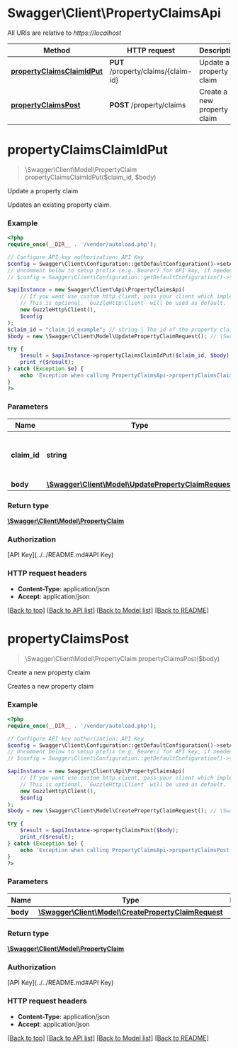 # Swagger\Client\PropertyClaimsApi

All URIs are relative to *https://localhost*

Method | HTTP request | Description
------------- | ------------- | -------------
[**propertyClaimsClaimIdPut**](PropertyClaimsApi.md#propertyClaimsClaimIdPut) | **PUT** /property/claims/{claim-id} | Update a property claim
[**propertyClaimsPost**](PropertyClaimsApi.md#propertyClaimsPost) | **POST** /property/claims | Create a new property claim


# **propertyClaimsClaimIdPut**
> \Swagger\Client\Model\PropertyClaim propertyClaimsClaimIdPut($claim_id, $body)

Update a property claim

Updates an existing property claim.

### Example
```php
<?php
require_once(__DIR__ . '/vendor/autoload.php');

// Configure API key authorization: API Key
$config = Swagger\Client\Configuration::getDefaultConfiguration()->setApiKey('x-api-key', 'YOUR_API_KEY');
// Uncomment below to setup prefix (e.g. Bearer) for API key, if needed
// $config = Swagger\Client\Configuration::getDefaultConfiguration()->setApiKeyPrefix('x-api-key', 'Bearer');

$apiInstance = new Swagger\Client\Api\PropertyClaimsApi(
    // If you want use custom http client, pass your client which implements `GuzzleHttp\ClientInterface`.
    // This is optional, `GuzzleHttp\Client` will be used as default.
    new GuzzleHttp\Client(),
    $config
);
$claim_id = "claim_id_example"; // string | The id of the property claim to be updated
$body = new \Swagger\Client\Model\UpdatePropertyClaimRequest(); // \Swagger\Client\Model\UpdatePropertyClaimRequest | 

try {
    $result = $apiInstance->propertyClaimsClaimIdPut($claim_id, $body);
    print_r($result);
} catch (Exception $e) {
    echo 'Exception when calling PropertyClaimsApi->propertyClaimsClaimIdPut: ', $e->getMessage(), PHP_EOL;
}
?>
```

### Parameters

Name | Type | Description  | Notes
------------- | ------------- | ------------- | -------------
 **claim_id** | **string**| The id of the property claim to be updated |
 **body** | [**\Swagger\Client\Model\UpdatePropertyClaimRequest**](../Model/UpdatePropertyClaimRequest.md)|  | [optional]

### Return type

[**\Swagger\Client\Model\PropertyClaim**](../Model/PropertyClaim.md)

### Authorization

[API Key](../../README.md#API Key)

### HTTP request headers

 - **Content-Type**: application/json
 - **Accept**: application/json

[[Back to top]](#) [[Back to API list]](../../README.md#documentation-for-api-endpoints) [[Back to Model list]](../../README.md#documentation-for-models) [[Back to README]](../../README.md)

# **propertyClaimsPost**
> \Swagger\Client\Model\PropertyClaim propertyClaimsPost($body)

Create a new property claim

Creates a new property claim

### Example
```php
<?php
require_once(__DIR__ . '/vendor/autoload.php');

// Configure API key authorization: API Key
$config = Swagger\Client\Configuration::getDefaultConfiguration()->setApiKey('x-api-key', 'YOUR_API_KEY');
// Uncomment below to setup prefix (e.g. Bearer) for API key, if needed
// $config = Swagger\Client\Configuration::getDefaultConfiguration()->setApiKeyPrefix('x-api-key', 'Bearer');

$apiInstance = new Swagger\Client\Api\PropertyClaimsApi(
    // If you want use custom http client, pass your client which implements `GuzzleHttp\ClientInterface`.
    // This is optional, `GuzzleHttp\Client` will be used as default.
    new GuzzleHttp\Client(),
    $config
);
$body = new \Swagger\Client\Model\CreatePropertyClaimRequest(); // \Swagger\Client\Model\CreatePropertyClaimRequest | 

try {
    $result = $apiInstance->propertyClaimsPost($body);
    print_r($result);
} catch (Exception $e) {
    echo 'Exception when calling PropertyClaimsApi->propertyClaimsPost: ', $e->getMessage(), PHP_EOL;
}
?>
```

### Parameters

Name | Type | Description  | Notes
------------- | ------------- | ------------- | -------------
 **body** | [**\Swagger\Client\Model\CreatePropertyClaimRequest**](../Model/CreatePropertyClaimRequest.md)|  |

### Return type

[**\Swagger\Client\Model\PropertyClaim**](../Model/PropertyClaim.md)

### Authorization

[API Key](../../README.md#API Key)

### HTTP request headers

 - **Content-Type**: application/json
 - **Accept**: application/json

[[Back to top]](#) [[Back to API list]](../../README.md#documentation-for-api-endpoints) [[Back to Model list]](../../README.md#documentation-for-models) [[Back to README]](../../README.md)


